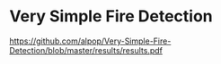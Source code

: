 # Very Simple Fire Detection
https://github.com/alpop/Very-Simple-Fire-Detection/blob/master/results/results.pdf
